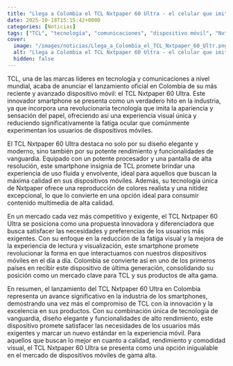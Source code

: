 ```yaml
---
title: "Llega a Colombia el TCL Nxtpaper 60 Ultra - el celular que imita el papel y reduce la fatiga visual"
date: 2025-10-18T15:15:42+0000
categories: [Noticias]
tags: ["TCL", "tecnología", "comunicaciones", "dispositivo móvil", "Nxtpaper", "smartphone", "Colombia", "innovador."]
cover:
  image: "/images/noticias/Llega_a_Colombia_el_TCL_Nxtpaper_60_Ultr.png"
  alt: "Llega a Colombia el TCL Nxtpaper 60 Ultra - el celular que imita el papel y reduce la fatiga visual"
  hidden: false
---
```


TCL, una de las marcas líderes en tecnología y comunicaciones a nivel mundial, acaba de anunciar el lanzamiento oficial en Colombia de su más reciente y avanzado dispositivo móvil: el TCL Nxtpaper 60 Ultra. Este innovador smartphone se presenta como un verdadero hito en la industria, ya que incorpora una revolucionaria tecnología que imita la apariencia y sensación del papel, ofreciendo así una experiencia visual única y reduciendo significativamente la fatiga ocular que comúnmente experimentan los usuarios de dispositivos móviles.

El TCL Nxtpaper 60 Ultra destaca no solo por su diseño elegante y moderno, sino también por su potente rendimiento y funcionalidades de vanguardia. Equipado con un potente procesador y una pantalla de alta resolución, este smartphone insignia de TCL promete brindar una experiencia de uso fluida y envolvente, ideal para aquellos que buscan la máxima calidad en sus dispositivos móviles. Además, su tecnología única de Nxtpaper ofrece una reproducción de colores realista y una nitidez excepcional, lo que lo convierte en una opción ideal para consumir contenido multimedia de alta calidad.

En un mercado cada vez más competitivo y exigente, el TCL Nxtpaper 60 Ultra se posiciona como una propuesta innovadora y diferenciadora que busca satisfacer las necesidades y preferencias de los usuarios más exigentes. Con su enfoque en la reducción de la fatiga visual y la mejora de la experiencia de lectura y visualización, este smartphone promete revolucionar la forma en que interactuamos con nuestros dispositivos móviles en el día a día. Colombia se convierte así en uno de los primeros países en recibir este dispositivo de última generación, consolidando su posición como un mercado clave para TCL y sus productos de alta gama.

En resumen, el lanzamiento del TCL Nxtpaper 60 Ultra en Colombia representa un avance significativo en la industria de los smartphones, demostrando una vez más el compromiso de TCL con la innovación y la excelencia en sus productos. Con su combinación única de tecnología de vanguardia, diseño elegante y funcionalidades de alto rendimiento, este dispositivo promete satisfacer las necesidades de los usuarios más exigentes y marcar un nuevo estándar en la experiencia móvil. Para aquellos que buscan lo mejor en cuanto a calidad, rendimiento y comodidad visual, el TCL Nxtpaper 60 Ultra se presenta como una opción inigualable en el mercado de dispositivos móviles de gama alta.
